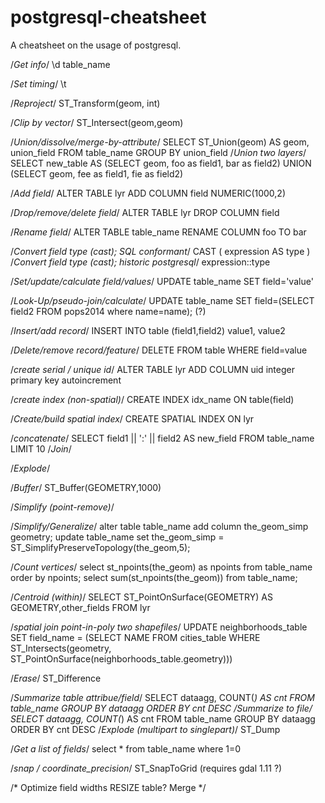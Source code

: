 postgresql-cheatsheet
===================

A cheatsheet on the usage of postgresql.

/*Get info*/
\d table_name
 
/*Set timing*/
\t
 
/*Reproject*/
ST_Transform(geom, int)
 
/*Clip by vector*/
ST_Intersect(geom,geom)
 
/*Union/dissolve/merge-by-attribute*/
SELECT ST_Union(geom) AS geom, union_field FROM table_name GROUP BY union_field
/*Union two layers*/
SELECT new_table AS (SELECT geom, foo as field1, bar as field2) UNION (SELECT geom, fee as field1, fie as field2)
 
 
/*Add field*/
ALTER TABLE lyr ADD COLUMN field NUMERIC(1000,2)
 
/*Drop/remove/delete field*/
ALTER TABLE lyr DROP COLUMN field
 
/*Rename field*/
ALTER TABLE table_name RENAME COLUMN foo TO bar
 
/*Convert field type (cast); SQL conformant*/
CAST ( expression AS type )
/*Convert field type (cast); historic postgresql*/
expression::type
 
/*Set/update/calculate field/values*/
UPDATE table_name SET field='value'
 
/*Look-Up/pseudo-join/calculate*/
UPDATE table_name SET field=(SELECT field2 FROM pops2014 where name=name); (?)
 
/*Insert/add record*/
INSERT INTO table (field1,field2) value1, value2
 
/*Delete/remove record/feature*/
DELETE FROM table WHERE field=value
 
/*create serial / unique id*/
ALTER TABLE lyr ADD COLUMN uid integer primary key autoincrement
 
/*create index (non-spatial)*/
CREATE INDEX idx_name ON table(field)
 
/*Create/build spatial index*/
CREATE SPATIAL INDEX ON lyr
 
/*concatenate*/
SELECT field1 || ':' || field2 AS new_field FROM table_name LIMIT 10
/*Join*/
 
/*Explode*/
 
/*Buffer*/
ST_Buffer(GEOMETRY,1000)
 
/*Simplify (point-remove)*/
 
/*Simplify/Generalize*/
alter table table_name add column the_geom_simp geometry;
update table_name set the_geom_simp = ST_SimplifyPreserveTopology(the_geom,5);
 
/*Count vertices*/
select st_npoints(the_geom) as npoints from table_name order by npoints;
select sum(st_npoints(the_geom)) from table_name;
 
/*Centroid (within)*/
SELECT ST_PointOnSurface(GEOMETRY) AS GEOMETRY,other_fields FROM lyr
 
/*spatial join point-in-poly two shapefiles*/
UPDATE neighborhoods_table SET field_name = (SELECT NAME FROM cities_table WHERE ST_Intersects(geometry, ST_PointOnSurface(neighborhoods_table.geometry)))
 
/*Erase*/
ST_Difference
 
 
/*Summarize table attribue/field*/
SELECT dataagg, COUNT(*) AS cnt FROM table_name GROUP BY dataagg ORDER BY cnt DESC
/*Summarize to file*/
SELECT dataagg, COUNT(*) AS cnt FROM table_name GROUP BY dataagg ORDER BY cnt DESC
/*Explode (multipart to singlepart)*/
ST_Dump
 
/*Get a list of fields*/
select * from table_name where 1=0
 
/*snap / coordinate_precision*/
ST_SnapToGrid (requires gdal 1.11 ?)
 
/*
Optimize field widths
RESIZE table?
Merge
*/